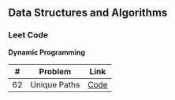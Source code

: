 ## Data Structures and Algorithms  
  
### Leet Code

**Dynamic Programming**

|# | Problem | Link |
|--|--|--|
| 62 | Unique Paths |[Code](https://github.com/SunilGudivada/Data-Structures-and-Algorithms/blob/master/src/com/platform/leetCode/problems/dp/_62_uniquePaths.java) |



